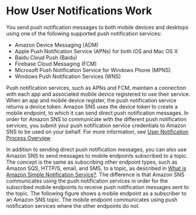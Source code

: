 # How User Notifications Work<a name="sns-how-user-notifications-work"></a>

You send push notification messages to both mobile devices and desktops using one of the following supported push notification services: 
+ Amazon Device Messaging \(ADM\)
+ Apple Push Notification Service \(APNs\) for both iOS and Mac OS X
+ Baidu Cloud Push \(Baidu\)
+ Firebase Cloud Messaging \(FCM\)
+ Microsoft Push Notification Service for Windows Phone \(MPNS\)
+ Windows Push Notification Services \(WNS\)

Push notification services, such as APNs and FCM, maintain a connection with each app and associated mobile device registered to use their service\. When an app and mobile device register, the push notification service returns a device token\. Amazon SNS uses the device token to create a mobile endpoint, to which it can send direct push notification messages\. In order for Amazon SNS to communicate with the different push notification services, you submit your push notification service credentials to Amazon SNS to be used on your behalf\. For more information, see [User Notification Process Overview](sns-user-notifications-process-overview.md) 

 In addition to sending direct push notification messages, you can also use Amazon SNS to send messages to mobile endpoints subscribed to a topic\. The concept is the same as subscribing other endpoint types, such as Amazon SQS, HTTP/S, email, and SMS, to a topic, as described in [What is Amazon Simple Notification Service?](welcome.md)\. The difference is that Amazon SNS communicates using the push notification services in order for the subscribed mobile endpoints to receive push notification messages sent to the topic\. The following figure shows a mobile endpoint as a subscriber to an Amazon SNS topic\. The mobile endpoint communicates using push notification services where the other endpoints do not\. 